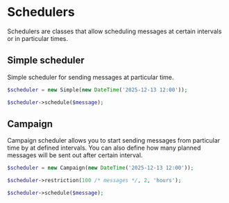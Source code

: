 Schedulers
==========

Schedulers are classes that allow scheduling messages at certain intervals or in particular times.

## Simple scheduler

Simple scheduler for sending messages at particular time.

```php
$scheduler = new Simple(new DateTime('2025-12-13 12:00'));

$scheduler->schedule($message);
```

## Campaign

Campaign scheduler allows you to start sending messages from particular time by at defined intervals. You can also define how many planned messages will be sent out after certain interval.

```php
$scheduler = new Campaign(new DateTime('2025-12-13 12:00'));

$scheduler->restriction(100 /* messages */, 2, 'hours');

$scheduler->schedule($message);
```
